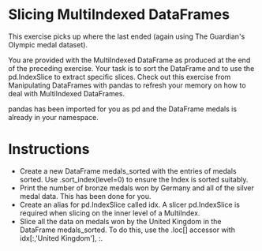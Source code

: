 # Slicing MultiIndexed DataFrames
This exercise picks up where the last ended (again using The Guardian's Olympic medal dataset).

You are provided with the MultiIndexed DataFrame as produced at the end of the preceding exercise. Your task is to sort the DataFrame and to use the pd.IndexSlice to extract specific slices. Check out this exercise from Manipulating DataFrames with pandas to refresh your memory on how to deal with MultiIndexed DataFrames.

pandas has been imported for you as pd and the DataFrame medals is already in your namespace.

# Instructions
- Create a new DataFrame medals_sorted with the entries of medals sorted. Use .sort_index(level=0) to ensure the Index is sorted suitably.
- Print the number of bronze medals won by Germany and all of the silver medal data. This has been done for you.
- Create an alias for pd.IndexSlice called idx. A slicer pd.IndexSlice is required when slicing on the inner level of a MultiIndex.
- Slice all the data on medals won by the United Kingdom in the DataFrame medals_sorted. To do this, use the .loc[] accessor with idx[:,'United Kingdom'], :.
